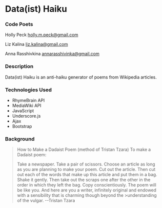 # Data(ist) Haiku

### Code Poets

Holly Peck 
holly.m.peck@gmail.com

Liz Kalina 
liz.kalina@gmail.com

Anna Rasshivkina
annarasshivinka@gmail.com

### Description
Data(ist) Haiku is an anti-haiku generator of poems from Wikipedia articles.

### Technologies Used
- RhymeBrain API
- MediaWiki API
- JavaScript
- Underscore.js
- Ajax
- Bootstrap

### Background
>How to Make a Dadaist Poem
>(method of Tristan Tzara)
>To make a Dadaist poem:
>
>Take a newspaper.
>Take a pair of scissors.
>Choose an article as long as you are planning to make your poem.
>Cut out the article.
>Then cut out each of the words that make up this article and put them in a bag.
>Shake it gently.
>Then take out the scraps one after the other in the order in which they left the bag.
>Copy conscientiously.
>The poem will be like you.
>And here are you a writer, infinitely original and endowed with a sensibility that is charming though beyond the >understanding of the vulgar.
>--Tristan Tzara

